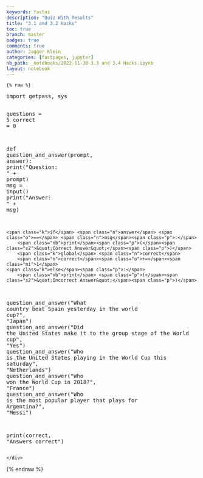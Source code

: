 ```yaml
---
keywords: fastai
description: "Quiz With Results"
title: "3.1 and 3.2 Hacks"
toc: true
branch: master
badges: true
comments: true
author: Jagger Klein
categories: [fastpages, jupyter]
nb_path: _notebooks/2022-11-30-3.3 and 3.4 Hacks.ipynb
layout: notebook
---
```


<!--
#################################################
### THIS FILE WAS AUTOGENERATED! DO NOT EDIT! ###
#################################################
# file to edit: _notebooks/2022-11-30-3.3 and 3.4 Hacks.ipynb
-->

<div class="container" id="notebook-container">
        
    {% raw %}
    
<div class="cell border-box-sizing code_cell rendered">
<div class="input">

<div class="inner_cell">
    <div class="input_area">
<div class=" highlight hl-ipython3"><pre><span></span><span class="kn">import</span> <span class="nn">getpass</span><span class="o">,</span> <span class="nn">sys</span>

<span class="n">questions</span> <span class="o">=</span> <span class="mi">5</span>
<span class="n">correct</span> <span class="o">=</span> <span class="mi">0</span>

<span class="k">def</span> <span class="nf">question_and_answer</span><span class="p">(</span><span class="n">prompt</span><span class="p">,</span> <span class="n">answer</span><span class="p">):</span>
    <span class="nb">print</span><span class="p">(</span><span class="s2">&quot;Question: &quot;</span> <span class="o">+</span> <span class="n">prompt</span><span class="p">)</span>
    <span class="n">msg</span> <span class="o">=</span> <span class="nb">input</span><span class="p">()</span>
    <span class="nb">print</span><span class="p">(</span><span class="s2">&quot;Answer: &quot;</span> <span class="o">+</span> <span class="n">msg</span><span class="p">)</span>

    <span class="k">if</span> <span class="n">answer</span> <span class="o">==</span> <span class="n">msg</span><span class="p">:</span>
        <span class="nb">print</span><span class="p">(</span><span class="s2">&quot;Correct Answer&quot;</span><span class="p">)</span>
        <span class="k">global</span> <span class="n">correct</span>
        <span class="n">correct</span><span class="o">+=</span><span class="mi">1</span>
    <span class="k">else</span><span class="p">:</span>
        <span class="nb">print</span> <span class="p">(</span><span class="s2">&quot;Incorrect Answer&quot;</span><span class="p">)</span>
 
<span class="n">question_and_answer</span><span class="p">(</span><span class="s2">&quot;What country beat Spain yesterday in the world cup?&quot;</span><span class="p">,</span> <span class="s2">&quot;Japan&quot;</span><span class="p">)</span>
<span class="n">question_and_answer</span><span class="p">(</span><span class="s2">&quot;Did the United States make it to the group stage of the World cup&quot;</span><span class="p">,</span> <span class="s2">&quot;Yes&quot;</span><span class="p">)</span>
<span class="n">question_and_answer</span><span class="p">(</span><span class="s2">&quot;Who is the United States playing in the World Cup this saturday&quot;</span><span class="p">,</span> <span class="s2">&quot;Netherlands&quot;</span><span class="p">)</span>
<span class="n">question_and_answer</span><span class="p">(</span><span class="s2">&quot;Who won the World Cup in 2018?&quot;</span><span class="p">,</span> <span class="s2">&quot;France&quot;</span><span class="p">)</span>
<span class="n">question_and_answer</span><span class="p">(</span><span class="s2">&quot;Who is the most popular player that plays for Argentina?&quot;</span><span class="p">,</span> <span class="s2">&quot;Messi&quot;</span><span class="p">)</span>


<span class="nb">print</span><span class="p">(</span><span class="n">correct</span><span class="p">,</span> <span class="s2">&quot;Answers correct&quot;</span><span class="p">)</span>
</pre></div>

    </div>
</div>
</div>

</div>
    {% endraw %}

</div>
 

